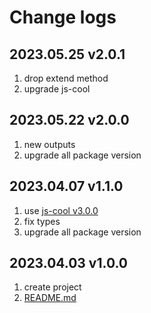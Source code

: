 # Change logs

## 2023.05.25 v2.0.1

1. drop extend method
2. upgrade js-cool

## 2023.05.22 v2.0.0

1. new outputs
2. upgrade all package version

## 2023.04.07 v1.1.0

1. use [js-cool v3.0.0](https://github.com/saqqdy/js-cool)
2. fix types
3. upgrade all package version

## 2023.04.03 v1.0.0

1. create project
2. [README.md](./README.md)
